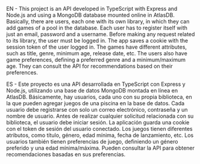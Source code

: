 EN - This project is an API developed in TypeScript with Express and Node.js and using a MongoDB database mounted online in AtlasDB. Basically, there are users, each one with its own library, in which they can add games of a pool in the database.
Each user has to register itself with just an email, password and a username. Before making any request related to its library, the user must be logged in. The app saves a cookie with the session token of the user logged in.
The games have different attributes, such as title, genre, minimum age, release date, etc. The users also have game preferences, defining a preferred genre and a minimum/maximum age. They can consult the API for recommendations based on their preferences.

ES - Este proyecto es una API desarrollada en TypeScript con Express y Node.js, utilizando una base de datos MongoDB montada en línea en AtlasDB. Básicamente, hay usuarios, cada uno con su propia biblioteca, en la que pueden agregar juegos de una piscina en la base de datos.
Cada usuario debe registrarse con solo un correo electrónico, contraseña y un nombre de usuario. Antes de realizar cualquier solicitud relacionada con su biblioteca, el usuario debe iniciar sesión. La aplicación guarda una cookie con el token de sesión del usuario conectado.
Los juegos tienen diferentes atributos, como título, género, edad mínima, fecha de lanzamiento, etc. Los usuarios también tienen preferencias de juego, definiendo un género preferido y una edad mínima/máxima. Pueden consultar la API para obtener recomendaciones basadas en sus preferencias.
